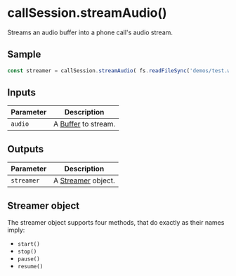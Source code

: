 # callSession.streamAudio()

Streams an audio buffer into a phone call's audio stream.

## Sample

```ts
const streamer = callSession.streamAudio( fs.readFileSync('demos/test.wav') )
```

## Inputs

| Parameter | Description                                               |
|-----------|-----------------------------------------------------------|
| `audio`   | A [Buffer](https://nodejs.org/api/buffer.html) to stream. |

## Outputs

| Parameter | Description                                               |
|-----------|-----------------------------------------------------------|
| `streamer`   | A [Streamer](#streamer) object. |

## Streamer object

The streamer object supports four methods, that do exactly as their names imply:

* `start()`
* `stop()`
* `pause()`
* `resume()`
